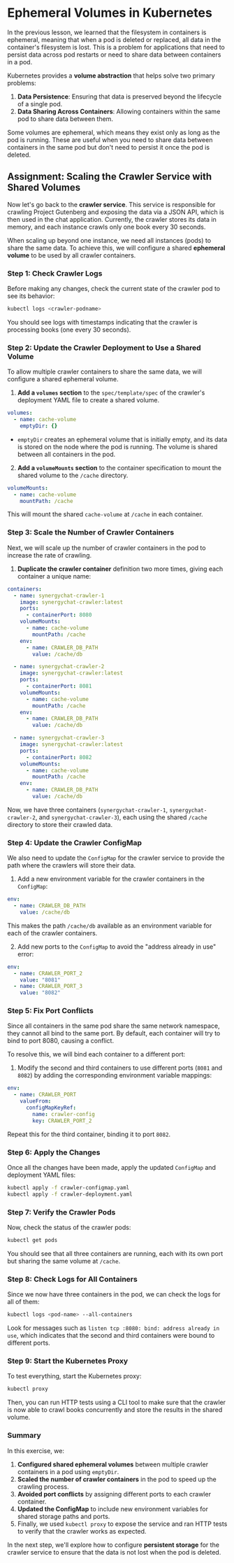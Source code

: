 # Ephemeral Volumes in Kubernetes

In the previous lesson, we learned that the filesystem in containers is ephemeral, meaning that when a pod is deleted or replaced, all data in the container's filesystem is lost. This is a problem for applications that need to persist data across pod restarts or need to share data between containers in a pod.

Kubernetes provides a **volume abstraction** that helps solve two primary problems:

1. **Data Persistence**: Ensuring that data is preserved beyond the lifecycle of a single pod.
2. **Data Sharing Across Containers**: Allowing containers within the same pod to share data between them.

Some volumes are ephemeral, which means they exist only as long as the pod is running. These are useful when you need to share data between containers in the same pod but don't need to persist it once the pod is deleted.

## Assignment: Scaling the Crawler Service with Shared Volumes

Now let's go back to the **crawler service**. This service is responsible for crawling Project Gutenberg and exposing the data via a JSON API, which is then used in the chat application. Currently, the crawler stores its data in memory, and each instance crawls only one book every 30 seconds.

When scaling up beyond one instance, we need all instances (pods) to share the same data. To achieve this, we will configure a shared **ephemeral volume** to be used by all crawler containers.

### Step 1: Check Crawler Logs

Before making any changes, check the current state of the crawler pod to see its behavior:

```bash
kubectl logs <crawler-podname>
```

You should see logs with timestamps indicating that the crawler is processing books (one every 30 seconds).

### Step 2: Update the Crawler Deployment to Use a Shared Volume

To allow multiple crawler containers to share the same data, we will configure a shared ephemeral volume.

1. **Add a `volumes` section** to the `spec/template/spec` of the crawler's deployment YAML file to create a shared volume.

```yaml
volumes:
  - name: cache-volume
    emptyDir: {}
```

- `emptyDir` creates an ephemeral volume that is initially empty, and its data is stored on the node where the pod is running. The volume is shared between all containers in the pod.

2. **Add a `volumeMounts` section** to the container specification to mount the shared volume to the `/cache` directory.

```yaml
volumeMounts:
  - name: cache-volume
    mountPath: /cache
```

This will mount the shared `cache-volume` at `/cache` in each container.

### Step 3: Scale the Number of Crawler Containers

Next, we will scale up the number of crawler containers in the pod to increase the rate of crawling.

1. **Duplicate the crawler container** definition two more times, giving each container a unique name:

```yaml
containers:
  - name: synergychat-crawler-1
    image: synergychat-crawler:latest
    ports:
      - containerPort: 8080
    volumeMounts:
      - name: cache-volume
        mountPath: /cache
    env:
      - name: CRAWLER_DB_PATH
        value: /cache/db

  - name: synergychat-crawler-2
    image: synergychat-crawler:latest
    ports:
      - containerPort: 8081
    volumeMounts:
      - name: cache-volume
        mountPath: /cache
    env:
      - name: CRAWLER_DB_PATH
        value: /cache/db

  - name: synergychat-crawler-3
    image: synergychat-crawler:latest
    ports:
      - containerPort: 8082
    volumeMounts:
      - name: cache-volume
        mountPath: /cache
    env:
      - name: CRAWLER_DB_PATH
        value: /cache/db
```

Now, we have three containers (`synergychat-crawler-1`, `synergychat-crawler-2`, and `synergychat-crawler-3`), each using the shared `/cache` directory to store their crawled data.

### Step 4: Update the Crawler ConfigMap

We also need to update the `ConfigMap` for the crawler service to provide the path where the crawlers will store their data.

1. Add a new environment variable for the crawler containers in the `ConfigMap`:

```yaml
env:
  - name: CRAWLER_DB_PATH
    value: /cache/db
```

This makes the path `/cache/db` available as an environment variable for each of the crawler containers.

2. Add new ports to the `ConfigMap` to avoid the "address already in use" error:

```yaml
env:
  - name: CRAWLER_PORT_2
    value: "8081"
  - name: CRAWLER_PORT_3
    value: "8082"
```

### Step 5: Fix Port Conflicts

Since all containers in the same pod share the same network namespace, they cannot all bind to the same port. By default, each container will try to bind to port 8080, causing a conflict.

To resolve this, we will bind each container to a different port:

1. Modify the second and third containers to use different ports (`8081` and `8082`) by adding the corresponding environment variable mappings:

```yaml
env:
  - name: CRAWLER_PORT
    valueFrom:
      configMapKeyRef:
        name: crawler-config
        key: CRAWLER_PORT_2
```

Repeat this for the third container, binding it to port `8082`.

### Step 6: Apply the Changes

Once all the changes have been made, apply the updated `ConfigMap` and deployment YAML files:

```bash
kubectl apply -f crawler-configmap.yaml
kubectl apply -f crawler-deployment.yaml
```

### Step 7: Verify the Crawler Pods

Now, check the status of the crawler pods:

```bash
kubectl get pods
```

You should see that all three containers are running, each with its own port but sharing the same volume at `/cache`.

### Step 8: Check Logs for All Containers

Since we now have three containers in the pod, we can check the logs for all of them:

```bash
kubectl logs <pod-name> --all-containers
```

Look for messages such as `listen tcp :8080: bind: address already in use`, which indicates that the second and third containers were bound to different ports.

### Step 9: Start the Kubernetes Proxy

To test everything, start the Kubernetes proxy:

```bash
kubectl proxy
```

Then, you can run HTTP tests using a CLI tool to make sure that the crawler is now able to crawl books concurrently and store the results in the shared volume.

### Summary

In this exercise, we:

1. **Configured shared ephemeral volumes** between multiple crawler containers in a pod using `emptyDir`.
2. **Scaled the number of crawler containers** in the pod to speed up the crawling process.
3. **Avoided port conflicts** by assigning different ports to each crawler container.
4. **Updated the ConfigMap** to include new environment variables for shared storage paths and ports.
5. Finally, we used `kubectl proxy` to expose the service and ran HTTP tests to verify that the crawler works as expected.

In the next step, we'll explore how to configure **persistent storage** for the crawler service to ensure that the data is not lost when the pod is deleted.

